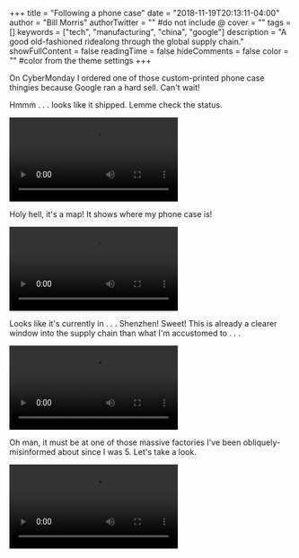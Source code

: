 +++
title = "Following a phone case"
date = "2018-11-19T20:13:11-04:00"
author = "Bill Morris"
authorTwitter = "" #do not include @
cover = ""
tags = []
keywords = ["tech", "manufacturing", "china", "google"]
description = "A good old-fashioned ridealong through the global supply chain."
showFullContent = false
readingTime = false
hideComments = false
color = "" #color from the theme settings
+++

On CyberMonday I ordered one of those custom-printed phone case thingies because Google ran a hard sell. Can't wait!

Hmmm . . . looks like it shipped. Lemme check the status. 

![1](images/1.mp4)

Holy hell, it's a map! It shows where my phone case is!

![2](images/2.mp4)

Looks like it's currently in . . . Shenzhen! Sweet! This is already a clearer window into the supply chain than what I'm accustomed to . . .

![3](images/3.mp4)

Oh man, it must be at one of those massive factories I've been obliquely-misinformed about since I was 5. Let's take a look.

![4](images/4.mp4)

